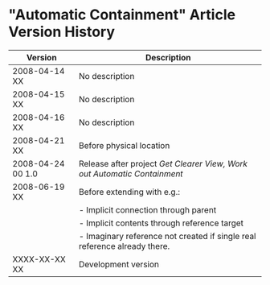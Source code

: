 ﻿"Automatic Containment" Article Version History
===============================================

| Version            | Description                                                               |
|--------------------|---------------------------------------------------------------------------|
| 2008-04-14 XX      | No description                                                            |
| 2008-04-15 XX      | No description                                                            |
| 2008-04-16 XX      | No description                                                            |
| 2008-04-21 XX      | Before physical location                                                  |
| 2008-04-24 00  1.0 | Release after project *Get Clearer View, Work out Automatic Containment*  |
| 2008-06-19 XX      | Before extending with e.g.:                                               |
|                    | - Implicit connection through parent                                      |
|                    | - Implicit contents through reference target                              |
|                    | - Imaginary reference not created if single real reference already there. |
| XXXX-XX-XX XX      | Development version                                                       |